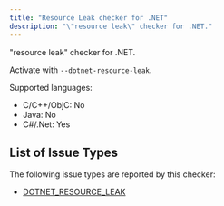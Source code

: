 ```yaml
---
title: "Resource Leak checker for .NET"
description: "\"resource leak\" checker for .NET."
---
```


"resource leak" checker for .NET.

Activate with `--dotnet-resource-leak`.

Supported languages:
- C/C++/ObjC: No
- Java: No
- C#/.Net: Yes



## List of Issue Types

The following issue types are reported by this checker:
- [DOTNET_RESOURCE_LEAK](/docs/next/all-issue-types#dotnet_resource_leak)
